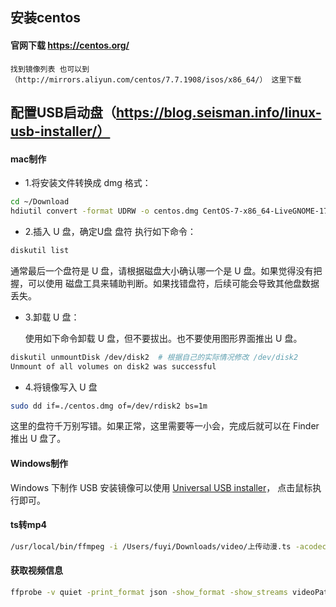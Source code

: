 ## 安装centos

#### 官网下载 https://centos.org/
    找到镜像列表 也可以到（http://mirrors.aliyun.com/centos/7.7.1908/isos/x86_64/） 这里下载

## 配置USB启动盘（https://blog.seisman.info/linux-usb-installer/）
   
#### mac制作
   - 1.将安装文件转换成 dmg 格式：
   ```bash
cd ~/Download
hdiutil convert -format UDRW -o centos.dmg CentOS-7-x86_64-LiveGNOME-1708.iso
```
   - 2.插入 U 盘，确定U盘 盘符 执行如下命令：
   ```bash
diskutil list
```
   通常最后一个盘符是 U 盘，请根据磁盘大小确认哪一个是 U 盘。如果觉得没有把握，可以使用 磁盘工具来辅助判断。如果找错盘符，后续可能会导致其他盘数据丢失。
   - 3.卸载 U 盘：
      
      使用如下命令卸载 U 盘，但不要拔出。也不要使用图形界面推出 U 盘。
   ```bash
diskutil unmountDisk /dev/disk2  # 根据自己的实际情况修改 /dev/disk2
Unmount of all volumes on disk2 was successful
```
   - 4.将镜像写入 U 盘
   ```bash
sudo dd if=./centos.dmg of=/dev/rdisk2 bs=1m
```
   这里的盘符千万别写错。如果正常，这里需要等一小会，完成后就可以在 Finder 推出 U 盘了。
   
   
#### Windows制作

Windows 下制作 USB 安装镜像可以使用 [Universal USB installer](#https://www.pendrivelinux.com/universal-usb-installer-easy-as-1-2-3/)， 点击鼠标执行即可。


#### ts转mp4
```bash
/usr/local/bin/ffmpeg -i /Users/fuyi/Downloads/video/上传动漫.ts -acodec copy -vcodec copy -f mp4 /Users/fuyi/Downloads/video/test.mp4
```

#### 获取视频信息
```bash
ffprobe -v quiet -print_format json -show_format -show_streams videoPath
```